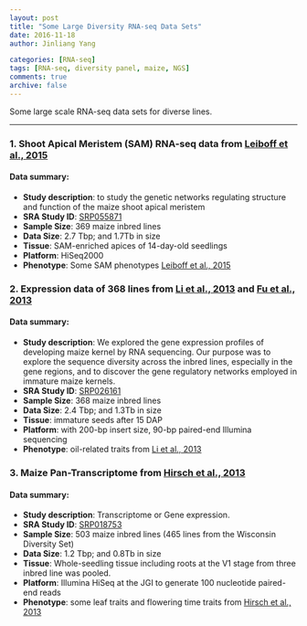 ```yaml
---
layout: post
title: "Some Large Diversity RNA-seq Data Sets"
date: 2016-11-18
author: Jinliang Yang

categories: [RNA-seq]  
tags: [RNA-seq, diversity panel, maize, NGS]  
comments: true  
archive: false
---
```





Some large scale RNA-seq data sets for diverse lines.


------

### 1. Shoot Apical Meristem (SAM) RNA-seq data from [Leiboff et al., 2015](http://www.nature.com/articles/ncomms9974)

#### Data summary: 
- **Study description**: to study the genetic networks regulating structure and function of the maize shoot apical meristem
- **SRA Study ID**: [SRP055871](https://trace.ncbi.nlm.nih.gov/Traces/sra/?study=SRP055871)
- **Sample Size**: 369 maize inbred lines
- **Data Size**: 2.7 Tbp; and 1.7Tb in size
- **Tissue**: SAM-enriched apices of 14-day-old seedlings
- **Platform**: HiSeq2000
- **Phenotype**: Some SAM phenotypes [Leiboff et al., 2015](http://www.nature.com/articles/ncomms9974)

### 2. Expression data of 368 lines from [Li et al., 2013](http://www.nature.com/ng/journal/v45/n1/full/ng.2484.html) and [Fu et al., 2013](http://www.nature.com/articles/ncomms3832)

#### Data summary: 
- **Study description**: We explored the gene expression profiles of developing maize kernel by RNA sequencing. Our purpose was to explore the sequence diversity across the inbred lines, especially in the gene regions, and to discover the gene regulatory networks employed in immature maize kernels.
- **SRA Study ID**: [SRP026161](https://trace.ncbi.nlm.nih.gov/Traces/sra/?study=SRP026161)
- **Sample Size**: 368 maize inbred lines
- **Data Size**: 2.4 Tbp; and 1.3Tb in size
- **Tissue**: immature seeds after 15 DAP
- **Platform**: with 200-bp insert size, 90-bp paired-end Illumina sequencing
- **Phenotype**: oil-related traits from [Li et al., 2013](http://www.nature.com/ng/journal/v45/n1/full/ng.2484.html)



### 3. Maize Pan-Transcriptome from [Hirsch et al., 2013](https://www.ncbi.nlm.nih.gov/pmc/articles/PMC3963563/)

#### Data summary: 
- **Study description**: Transcriptome or Gene expression.
- **SRA Study ID**: [SRP018753](https://trace.ncbi.nlm.nih.gov/Traces/sra/sra.cgi?study=SRP018753)
- **Sample Size**: 503 maize inbred lines (465 lines from the Wisconsin Diversity Set)
- **Data Size**: 1.2 Tbp; and 0.8Tb in size
- **Tissue**: Whole-seedling tissue including roots at the V1 stage from three inbred line was pooled.
- **Platform**: Illumina HiSeq at the JGI to generate 100 nucleotide paired-end reads
- **Phenotype**: some leaf traits and flowering time traits from [Hirsch et al., 2013](https://www.ncbi.nlm.nih.gov/pmc/articles/PMC3963563/)




